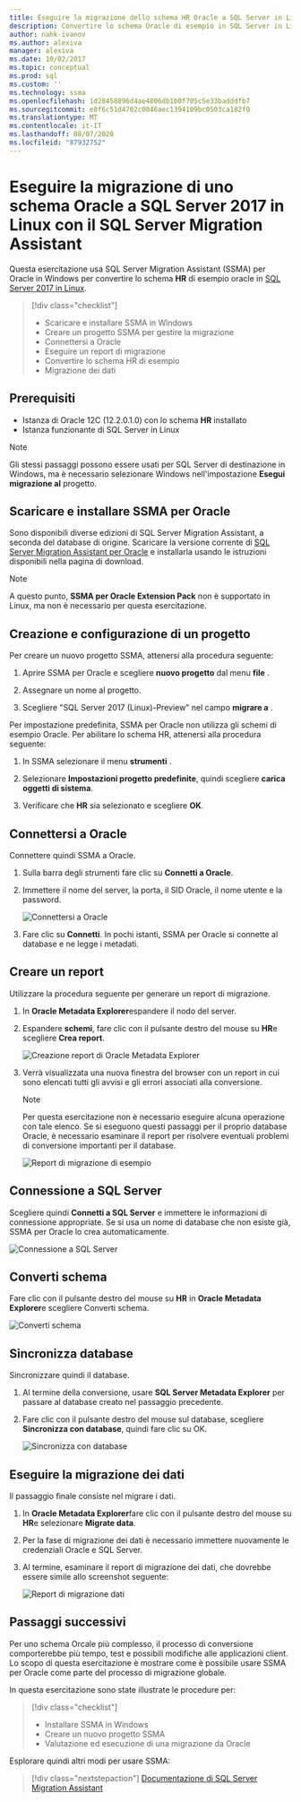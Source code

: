 ```yaml
---
title: Eseguire la migrazione dello schema HR Oracle a SQL Server in Linux | Microsoft Docs
description: Convertire lo schema Oracle di esempio in SQL Server in Linux
author: nahk-ivanov
ms.author: alexiva
manager: alexiva
ms.date: 10/02/2017
ms.topic: conceptual
ms.prod: sql
ms.custom: ''
ms.technology: ssma
ms.openlocfilehash: 1d28458896d4ae4806db1b0f705c5e33badddfb7
ms.sourcegitcommit: e8f6c51d4702c0046aec1394109bc0503ca182f0
ms.translationtype: MT
ms.contentlocale: it-IT
ms.lasthandoff: 08/07/2020
ms.locfileid: "87932752"
---
```

# <a name="migrate-an-oracle-schema-to-sql-server-2017-on-linux-with-the-sql-server-migration-assistant"></a>Eseguire la migrazione di uno schema Oracle a SQL Server 2017 in Linux con il SQL Server Migration Assistant

Questa esercitazione usa SQL Server Migration Assistant (SSMA) per Oracle in Windows per convertire lo schema **HR** di esempio oracle in [SQL Server 2017 in Linux](../../linux/sql-server-linux-overview.md).

> [!div class="checklist"]
> * Scaricare e installare SSMA in Windows
> * Creare un progetto SSMA per gestire la migrazione
> * Connettersi a Oracle
> * Eseguire un report di migrazione
> * Convertire lo schema HR di esempio
> * Migrazione dei dati

## <a name="prerequisites"></a>Prerequisiti

- Istanza di Oracle 12C (12.2.0.1.0) con lo schema **HR** installato
- Istanza funzionante di SQL Server in Linux

> [!NOTE]
> Gli stessi passaggi possono essere usati per SQL Server di destinazione in Windows, ma è necessario selezionare Windows nell'impostazione **Esegui migrazione al** progetto.

## <a name="download-and-install-ssma-for-oracle"></a>Scaricare e installare SSMA per Oracle

Sono disponibili diverse edizioni di SQL Server Migration Assistant, a seconda del database di origine.  Scaricare la versione corrente di [SQL Server Migration Assistant per Oracle](https://aka.ms/ssmafororacle) e installarla usando le istruzioni disponibili nella pagina di download.

> [!NOTE]
> A questo punto, **SSMA per Oracle Extension Pack** non è supportato in Linux, ma non è necessario per questa esercitazione.

## <a name="create-and-set-up-project"></a>Creazione e configurazione di un progetto

Per creare un nuovo progetto SSMA, attenersi alla procedura seguente:

1. Aprire SSMA per Oracle e scegliere **nuovo progetto** dal menu **file** .

1. Assegnare un nome al progetto.

1. Scegliere "SQL Server 2017 (Linux)-Preview" nel campo **migrare a** .

Per impostazione predefinita, SSMA per Oracle non utilizza gli schemi di esempio Oracle. Per abilitare lo schema HR, attenersi alla procedura seguente:

1. In SSMA selezionare il menu **strumenti** .

1. Selezionare **Impostazioni progetto predefinite**, quindi scegliere **carica oggetti di sistema**.

1. Verificare che **HR** sia selezionato e scegliere **OK**.

## <a name="connect-to-oracle"></a>Connettersi a Oracle

Connettere quindi SSMA a Oracle.

1. Sulla barra degli strumenti fare clic su **Connetti a Oracle**.

1. Immettere il nome del server, la porta, il SID Oracle, il nome utente e la password.

   ![Connettersi a Oracle](./media/sql-server-linux-convert-from-oracle/ConnectToOracle.png)

1. Fare clic su **Connetti**. In pochi istanti, SSMA per Oracle si connette al database e ne legge i metadati.

## <a name="create-a-report"></a>Creare un report

Utilizzare la procedura seguente per generare un report di migrazione.

1. In **Oracle Metadata Explorer**espandere il nodo del server.

1. Espandere **schemi**, fare clic con il pulsante destro del mouse su **HR**e scegliere **Crea report**.

   ![Creazione report di Oracle Metadata Explorer](./media/sql-server-linux-convert-from-oracle/CreateReport.png)

1. Verrà visualizzata una nuova finestra del browser con un report in cui sono elencati tutti gli avvisi e gli errori associati alla conversione.

   > [!NOTE]
   > Per questa esercitazione non è necessario eseguire alcuna operazione con tale elenco. Se si eseguono questi passaggi per il proprio database Oracle, è necessario esaminare il report per risolvere eventuali problemi di conversione importanti per il database.

   ![Report di migrazione di esempio](./media/sql-server-linux-convert-from-oracle/SSMAReport.png)

## <a name="connect-to-sql-server"></a>Connessione a SQL Server

Scegliere quindi **Connetti a SQL Server** e immettere le informazioni di connessione appropriate.  Se si usa un nome di database che non esiste già, SSMA per Oracle lo crea automaticamente.

![Connessione a SQL Server](./media/sql-server-linux-convert-from-oracle/ConnectToSQLServer.png)

## <a name="convert-schema"></a>Converti schema

Fare clic con il pulsante destro del mouse su **HR** in **Oracle Metadata Explorer**e scegliere Converti schema.

![Converti schema](./media/sql-server-linux-convert-from-oracle/ConvertSchema.png)

## <a name="synchronize-database"></a>Sincronizza database

Sincronizzare quindi il database.

1. Al termine della conversione, usare **SQL Server Metadata Explorer** per passare al database creato nel passaggio precedente.

1. Fare clic con il pulsante destro del mouse sul database, scegliere **Sincronizza con database**, quindi fare clic su OK.

   ![Sincronizza con database](./media/sql-server-linux-convert-from-oracle/SynchronizeWithDatabase.png)

## <a name="migrate-data"></a>Eseguire la migrazione dei dati

Il passaggio finale consiste nel migrare i dati.

1. In **Oracle Metadata Explorer**fare clic con il pulsante destro del mouse su **HR**e selezionare **Migrate data**.

1. Per la fase di migrazione dei dati è necessario immettere nuovamente le credenziali Oracle e SQL Server.

1. Al termine, esaminare il report di migrazione dei dati, che dovrebbe essere simile allo screenshot seguente:

   ![Report di migrazione dati](./media/sql-server-linux-convert-from-oracle/DataMigrationReport.png)

## <a name="next-steps"></a>Passaggi successivi

Per uno schema Orcale più complesso, il processo di conversione comporterebbe più tempo, test e possibili modifiche alle applicazioni client. Lo scopo di questa esercitazione è mostrare come è possibile usare SSMA per Oracle come parte del processo di migrazione globale.

In questa esercitazione sono state illustrate le procedure per:
> [!div class="checklist"]
> * Installare SSMA in Windows
> * Creare un nuovo progetto SSMA
> * Valutazione ed esecuzione di una migrazione da Oracle

Esplorare quindi altri modi per usare SSMA:

> [!div class="nextstepaction"]
>[Documentazione di SQL Server Migration Assistant](../sql-server-migration-assistant.md)
